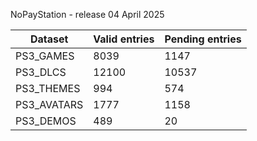 NoPayStation - release 04 April 2025

|  Dataset  |Valid entries|Pending entries|
|-----------|-------------|---------------|
| PS3_GAMES |     8039    |      1147     |
|  PS3_DLCS |    12100    |     10537     |
| PS3_THEMES|     994     |      574      |
|PS3_AVATARS|     1777    |      1158     |
| PS3_DEMOS |     489     |       20      |